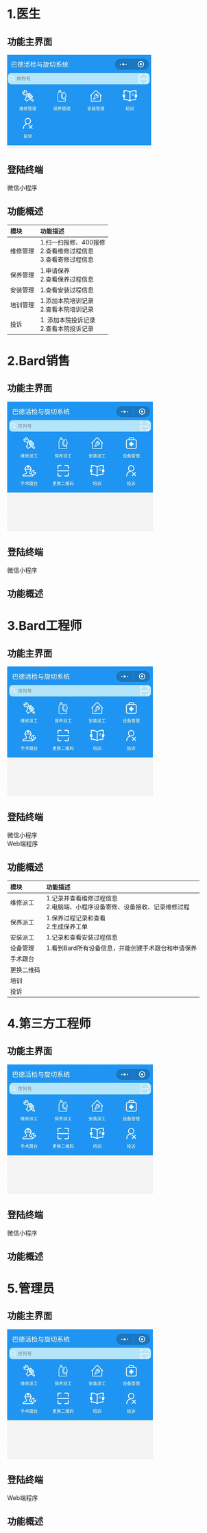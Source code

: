 # 1.医生

## 功能主界面

![](/assets/未命名1527238739.png)

## 登陆终端

微信小程序

## 功能概述

| 模块 | 功能描述 |
| :--- | :--- |
| 维修管理 |  1.扫一扫报修、400报修<br>2.查看维修过程信息<br>3.查看寄修过程信息|
| 保养管理 | 1.申请保养<br>2.查看保养过程信息 |
| 安装管理 |1.查看安装过程信息  |
| 培训管理 | 1.添加本院培训记录<br>2.查看本院培训记录 |
| 投诉 |  1. 添加本院投诉记录<br>2.查看本院投诉记录|

# 2.Bard销售

## 功能主界面

![](/assets/未命名1527239130.png)

## 登陆终端

微信小程序

## 功能概述

# 3.Bard工程师

## 功能主界面

![](/assets/未命名1527239130.png)

## 登陆终端

微信小程序  
Web端程序

## 功能概述
| 模块 | 功能描述 |
| :--- | :--- |
| 维修派工 |  1.记录并查看维修过程信息<br>2.电脑端、小程序设备寄修、设备接收、记录维修过程<br>|
| 保养派工 | 1.保养过程记录和查看<br>2.生成保养工单 |
| 安装派工 |1.记录和查看安装过程信息  |
| 设备管理 | 1.看到Bard所有设备信息，并能创建手术跟台和申请保养 |
| 手术跟台 |  |
| 更换二维码 |  |
| 培训|  |
| 投诉 |  |

# 4.第三方工程师

## 功能主界面

![](/assets/未命名1527239130.png)

## 登陆终端

微信小程序

## 功能概述

# 5.管理员

## 功能主界面

![](/assets/未命名1527239130.png)

## 登陆终端

Web端程序

## 功能概述




